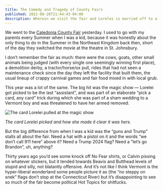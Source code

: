 ```yaml
---
title: The Comedy and Tragedy of County Fairs
published: 2022-08-26T21:44:43-04:00
description: Wherein we visit the fair and Lorelei is married off to a Vermont boy.
---
```


We went to the [Caledonia County Fair](https://caledoniacountyfair.com) yesterday. I used to go with my parents every Summer when I was a kid, because it was honestly about the only thing to do in the Summer in the Northeast Kingdom back then, short of the day they switched the movie at the theatre in St. Johnsbury.

I don’t remember the fair as much: there were the cows, goats, other small animals being judged (with every single one seemingly winning first place), a demolition derby, a tractor/horse/ox pull, rides that had not seen a maintenance check since the day they left the facility that built them, the usual lineup of crappy carnival games and fair food mixed in with local grub. 

This year was a lot of the same. The big hit was the magic show — Lorelei got picked to be the last “assistant”, and was part of an elaborate “pick a card, any card” trick during which she was part of a sham wedding to a Vermont boy and was threatened to have her armed removed.

![The card Lorelei pulled at the magic show](/assets/images/2022/card.jpeg)

_The card Lorelei picked and how she made it clear it was hers._

But the big difference from when I was a kid was the “guns and Trump” stalls all about the fair. Need a hat with a pistol on it and the words “we don’t call 911 here” above it? Need a Trump 2024 flag? Need a “let’s go Brandon”, uh, anything?

Thirty years ago you’d see some knock off No Fear shirts, or Calvin pissing on whatever stickers, but it tended towards Beavis and Butthead levels of stupid and silly, not blatantly offensive. And it’s not like I think Vermont is the hyper-liberal wonderland some people picture it as (the “no steppy on snek” flags don’t stop at the Connecticut River) but it’s disappointing to see so much of the fair become political Hot Topics for shitfucks.